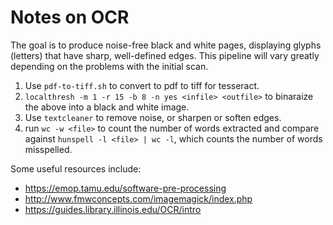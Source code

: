 # Notes on OCR

The goal is to produce noise-free black and white pages, displaying glyphs (letters) that have
sharp, well-defined edges. This pipeline will vary greatly depending on the problems with the
initial scan.

1. Use `pdf-to-tiff.sh` to convert to pdf to tiff for tesseract.
2. `localthresh -m 1 -r 15 -b 8 -n yes <infile> <outfile>` to binaraize the above into a black
   and white image.
3. Use `textcleaner` to remove noise, or sharpen or soften edges.
4. run `wc -w <file>` to count the number of words extracted and compare against `hunspell -l
   <file> | wc -l`, which counts the number of words misspelled.

Some useful resources include:

- https://emop.tamu.edu/software-pre-processing
- http://www.fmwconcepts.com/imagemagick/index.php
- https://guides.library.illinois.edu/OCR/intro
